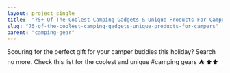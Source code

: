```yaml
---
layout: project_single
title:  "75+ Of The Coolest Camping Gadgets & Unique Products For Campers"
slug: "75-of-the-coolest-camping-gadgets-unique-products-for-campers"
parent: "camping-gear"
---
```

Scouring for the perfect gift for your camper buddies this holiday? Search no more. Check this list for the coolest and unique #camping gears ⛺️ ⬆⬆